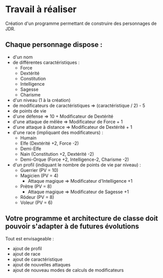 # Travail à réaliser
Création d'un programme permettant de construire des personnages de JDR.

## Chaque personnage dispose :
- d'un nom
- de différentes caractéristiques :
  - Force
  - Dextérité
  - Constitution
  - Intelligence
  - Sagesse
  - Charisme
- d'un niveau (1 à la création)
- de modificateurs de caractéristiques => (caractéristique / 2) - 5
- de points de vie
- d'une défense => 10 + Modificateur de Dextérité
- d'une attaque de mêlée => Modificateur de Force + 1
- d'une attaque à distance => Modificateur de Dextérité + 1
- d'une race (impliquant des modificateurs) :
  - Humain
  - Elfe (Dextérité +2, Force -2)
  - Demi-Elfe
  - Nain (Constitution +2, Dextérité -2)
  - Demi-Orque (Force +2, Intelligence-2, Charisme -2)
- d'un profil (indiquant le nombre de points de vie par niveau) :
  - Guerrier (PV = 10)
  - Magicien (PV = 4)
    - Attaque magique => Modificateur d'Intelligence +1
  - Prêtre (PV = 8)
      - Attaque magique => Modificateur de Sagesse +1
  - Rôdeur (PV = 8)
  - Voleur (PV = 6)

## Votre programme et architecture de classe doit pouvoir s'adapter à de futures évolutions
Tout est envisageable :
- ajout de profil
- ajout de race
- ajout de caractéristique
- ajout de nouvelles attaques
- ajout de nouveau modes de calculs de modificateurs